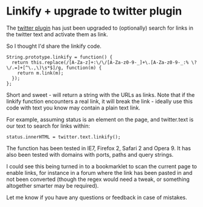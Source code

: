 # Linkify + upgrade to twitter plugin

The [twitter plugin](http://remysharp.com/2007/05/18/add-twitter-to-your-blog-step-by-step/) has just been upgraded to (optionally) search for links in the twitter text and activate them as link.

So I thought I'd share the linkify code.


<!--more-->

<pre><code>String.prototype.linkify = function() {
  return this.replace(/[A-Za-z]+:\/\/[A-Za-z0-9-_]+\.[A-Za-z0-9-_:% \?\/.=]+[^\.,\)\s*$]/g, function(m) {
    return m.link(m);
  });
};</code></pre>

Short and sweet - will return a string with the URLs as links.  Note that if the linkify function encounters a real link, it will break the link - ideally use this code with text you know may contain a plain text link.  

For example, assuming status is an element on the page, and twitter.text is our text to search for links within:

<pre><code>status.innerHTML = twitter.text.linkify();</code></pre>

The function has been tested in IE7, Firefox 2, Safari 2 and Opera 9.  It has also been tested with domains with ports, paths and query strings.

I could see this being turned in to a bookmarklet to scan the current page to enable links, for instance in a forum where the link has been pasted in and not been converted (though the regex would need a tweak, or something altogether smarter may be required).

Let me know if you have any questions or feedback in case of mistakes.